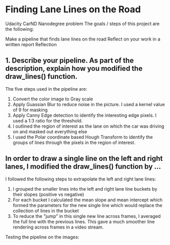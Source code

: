 
# Finding Lane Lines on the Road

Udacity CarND Nanodegree problem
The goals / steps of this project are the following:

Make a pipeline that finds lane lines on the road
Reflect on your work in a written report
Reflection

## 1. Describe your pipeline. As part of the description, explain how you modified the draw_lines() function.

The five steps used in the pipeline are:
1. Convert the color image to Gray scale 
2. Apply Guassian Blur to reduce noise in the picture. I used a kernel value of 9 for masking
3. Apply Canny Edge detection to identify the interesting edge pixels. I used a 1:3 ratio for the threshold.
4. I outlined the region of interest as the lane on which the car was driving on and masked out everything else
5. I used the Polar coordinate based Hough Transform to identify the groups of lines through the pixels in the region of interest.
 
## In order to draw a single line on the left and right lanes, I modified the draw_lines() function by ...

I followed the following steps to extrapolate the left and right lane lines:
1. I grouped the smaller lines into the left and right lane line buckets by their slopes (positive vs negative)
2. For each bucket I calculated the mean slope and mean intercept which formed the parameters for the new single line which would replace the collection of lines in the bucket
3. To reduce the "jump" in this single new line across frames,  I averaged the full line with the previous lines. This gave a much smoother line rendering across frames in a video stream.

Testing the pipeline on the images:

